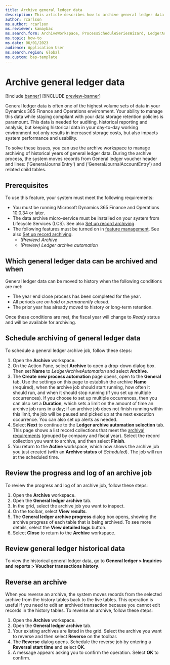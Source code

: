 ```yaml
---
title: Archive general ledger data
description: This article describes how to archive general ledger data to help improve database performance while keeping the records available for historical reporting, auditing, machine learning, legal claims, and other purposes.
author: rcarlson
ms.author: rcarlson
ms.reviewer: kamaybac
ms.search.form: ArchiveWorkspace, ProcessScheduleSeriesWizard, LedgerArchiveAutomationCriteriaForm, TimelineDialog, ArchiveMessageLogDialog, ArchiveReversalDialog, LedgerTransHistoryVoucher
ms.topic: how-to
ms.date: 06/01/2023
audience: Application User
ms.search.region: Global
ms.custom: bap-template
---
```


# Archive general ledger data

[!include [banner](../includes/banner.md)]
[!INCLUDE [preview-banner](../includes/preview-banner.md)]

<!--KFM: Preview until 10.0.34 GA -->

General ledger data is often one of the highest volume sets of data in your Dynamics 365 Finance and Operations environment. Your ability to manage this data while staying compliant with your data storage retention policies is paramount. This data is needed for auditing, historical reporting and analysis, but keeping historical data in your day-to-day working environment not only results in increased storage costs, but also impacts system performance and usability.

To solve these issues, you can use the archive workspace to manage archiving of historical years of general ledger data. During the archive process, the system moves records from General ledger voucher header and lines: ('GeneralJournalEntry') and ('GeneralJournalAccountEntry') and related child tables.

## Prerequisites

To use this feature, your system must meet the following requirements:

- You must be running Microsoft Dynamics 365 Finance and Operations 10.0.34 or later.
- The data archive micro-service must be installed on your system from Lifecycle Services (LCS). See also [Set up record archiving](archive-setup.md).
- The following features must be turned on in [feature management](../../fin-ops/get-started/feature-management/feature-management-overview.md). See also [Set up record archiving](archive-setup.md).
    - *(Preview) Archive*
    - *(Preview) Ledger archive automation*

## <a name="archival-requirements"></a>Which general ledger data can be archived and when

General ledger data can be moved to history when the following conditions are met:

- The year end close process has been completed for the year.
- All periods are *on hold* or *permanently closed*.
- The prior year has already moved to history or long-term retention.

Once these conditions are met, the fiscal year will change to *Ready* status and will be available for archiving.

## Schedule archiving of general ledger data

To schedule a general ledger archive job, follow these steps:

1. Open the **Archive** workspace.
1. On the Action Pane, select **Archive** to open a drop-down dialog box. Then set **Name** to *LedgerArchiveAutomation* and select **Archive**.
1. The **Create new process automation** page opens, open to the **General** tab. Use the settings on this page to establish the archive **Name** (required), when the archive job should start running, how often it should run, and when it should stop running (if you set up multiple occurrences). If you choose to set up multiple occurrences, then you can also set a **Duration**, which sets a limit on the amount of time an archive job runs in a day; if an archive job does not finish running within this limit, the job will be paused and picked up at the next execution occurrence. <!--KFM: Confirm this about the **Duration** setting. --> You can also set up alerts as needed.
1. Select **Next** to continue to the **Ledger archive automation selection** tab. This page shows a list record collections that meet the [archival requirements](#archival-requirements) (grouped by company and fiscal year). Select the record collection you want to archive, and then select **Finish**.
1. You return to the **Active** workspace, which now shows the archive job you just created (with an **Archive status** of *Scheduled*). The job will run at the scheduled time.

<!--KFM: What is the "Fiscal calendar" drop-down list for? -->
<!-- RCC: The fiscal calendar is the base pivot of data - meaning you have to pick that, then you can see all the companies and the the years in use for that given fiscal calendar. --> 

## Review the progress and log of an archive job

To review the progress and log of an archive job, follow these steps:

1. Open the **Archive** workspace.
1. Open the **General ledger archive** tab.
1. In the grid, select the archive job you want to inspect.
1. On the toolbar, select **View results**.
1. The **General ledger archive progress** dialog box opens, showing the archive progress of each table that is being archived. To see more details, select the **View detailed logs** button.
1. Select **Close** to return to the **Archive** workspace.

## Review general ledger historical data

To view the historical general ledger data, go to **General ledger \> Inquiries and reports \> Voucher transactions history**.

<!-- KFM: This section isn't clear. Is that really the right navigation path to see this?  Are we reviewing a history of archive jobs, or looking at the archived records themselves? Is it possible to view the archived data, as with SO? Confirm with UI. RCC - view the history records themselves -->

## Reverse an archive

When you reverse an archive, the system moves records from the selected archive from the history tables back to the live tables. This operation is useful if you need to edit an archived transaction because you cannot edit records in the history tables. To reverse an archive, follow these steps:

1. Open the **Archive** workspace.
1. Open the **General ledger archive** tab.
1. Your existing archives are listed in the grid. Select the archive you want to reverse and then select **Reverse** on the toolbar.
1. The **Reverse** dialog opens. Schedule the reverse job by entering a **Reversal start time** and select **OK**.
1. A message appears asking you to confirm the operation. Select **OK** to confirm. <!-- KFM: Confirm this step - RCC correct -->
